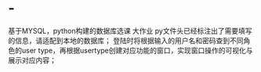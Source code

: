 # -
基于MYSQL，python构建的数据库选课 大作业
py文件头已经标注出了需要填写的信息，请适配到本地的数据库；
登陆时将根据输入的用户名和密码查到不同角色的user type，再根据usertype创建对应功能的窗口，实现窗口操作的可视化与展示对应内容；
